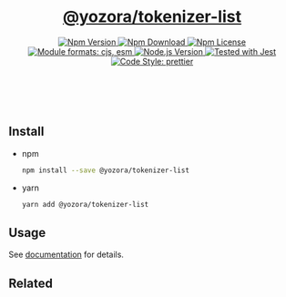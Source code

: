 <header>
  <h1 align="center">
    <a href="https://github.com/guanghechen/yozora/tree/master/tokenizers/list#readme">@yozora/tokenizer-list</a>
  </h1>
  <div align="center">
    <a href="https://www.npmjs.com/package/@yozora/tokenizer-list">
      <img
        alt="Npm Version"
        src="https://img.shields.io/npm/v/@yozora/tokenizer-list.svg"
      />
    </a>
    <a href="https://www.npmjs.com/package/@yozora/tokenizer-list">
      <img
        alt="Npm Download"
        src="https://img.shields.io/npm/dm/@yozora/tokenizer-list.svg"
      />
    </a>
    <a href="https://www.npmjs.com/package/@yozora/tokenizer-list">
      <img
        alt="Npm License"
        src="https://img.shields.io/npm/l/@yozora/tokenizer-list.svg"
      />
    </a>
    <a href="#install">
      <img
        alt="Module formats: cjs, esm"
        src="https://img.shields.io/badge/module_formats-cjs%2C%20esm-green.svg"
      />
    </a>
    <a href="https://github.com/nodejs/node">
      <img
        alt="Node.js Version"
        src="https://img.shields.io/node/v/@yozora/tokenizer-list"
      />
    </a>
    <a href="https://github.com/facebook/jest">
      <img
        alt="Tested with Jest"
        src="https://img.shields.io/badge/tested_with-jest-9c465e.svg"
      />
    </a>
    <a href="https://github.com/prettier/prettier">
      <img
        alt="Code Style: prettier"
        src="https://img.shields.io/badge/code_style-prettier-ff69b4.svg?style=flat-square"
      />
    </a>
  </div>
</header>
<br/>

## Install

* npm

  ```bash
  npm install --save @yozora/tokenizer-list
  ```

* yarn

  ```bash
  yarn add @yozora/tokenizer-list
  ```

## Usage

See [documentation][docpage] for details.

## Related

[homepage]: https://github.com/guanghechen/yozora/tree/master/tokenizers/list#readme
[docpage]: https://yozora.guanghechen.com/docs/package/tokenizer-list
